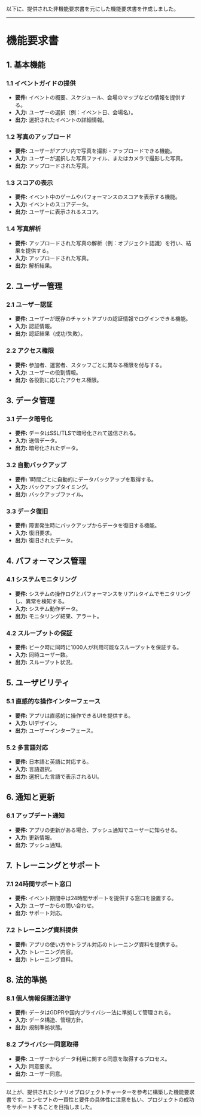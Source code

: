 以下に、提供された非機能要求書を元にした機能要求書を作成しました。

---

# 機能要求書

## 1. 基本機能

### 1.1 イベントガイドの提供
- **要件:** イベントの概要、スケジュール、会場のマップなどの情報を提供する。
- **入力:** ユーザーの選択（例：イベント日、会場名）。
- **出力:** 選択されたイベントの詳細情報。

### 1.2 写真のアップロード
- **要件:** ユーザーがアプリ内で写真を撮影・アップロードできる機能。
- **入力:** ユーザーが選択した写真ファイル、またはカメラで撮影した写真。
- **出力:** アップロードされた写真。

### 1.3 スコアの表示
- **要件:** イベント中のゲームやパフォーマンスのスコアを表示する機能。
- **入力:** イベントのスコアデータ。
- **出力:** ユーザーに表示されるスコア。

### 1.4 写真解析
- **要件:** アップロードされた写真の解析（例：オブジェクト認識）を行い、結果を提供する。
- **入力:** アップロードされた写真。
- **出力:** 解析結果。

## 2. ユーザー管理

### 2.1 ユーザー認証
- **要件:** ユーザーが既存のチャットアプリの認証情報でログインできる機能。
- **入力:** 認証情報。
- **出力:** 認証結果（成功/失敗）。

### 2.2 アクセス権限
- **要件:** 参加者、運営者、スタッフごとに異なる権限を付与する。
- **入力:** ユーザーの役割情報。
- **出力:** 各役割に応じたアクセス権限。

## 3. データ管理

### 3.1 データ暗号化
- **要件:** データはSSL/TLSで暗号化されて送信される。
- **入力:** 送信データ。
- **出力:** 暗号化されたデータ。

### 3.2 自動バックアップ
- **要件:** 1時間ごとに自動的にデータバックアップを取得する。
- **入力:** バックアップタイミング。
- **出力:** バックアップファイル。

### 3.3 データ復旧
- **要件:** 障害発生時にバックアップからデータを復旧する機能。
- **入力:** 復旧要求。
- **出力:** 復旧されたデータ。

## 4. パフォーマンス管理

### 4.1 システムモニタリング
- **要件:** システムの操作ログとパフォーマンスをリアルタイムでモニタリングし、異常を検知する。
- **入力:** システム動作データ。
- **出力:** モニタリング結果、アラート。

### 4.2 スループットの保証
- **要件:** ピーク時に同時に1000人が利用可能なスループットを保証する。
- **入力:** 同時ユーザー数。
- **出力:** スループット状況。

## 5. ユーザビリティ

### 5.1 直感的な操作インターフェース
- **要件:** アプリは直感的に操作できるUIを提供する。
- **入力:** UIデザイン。
- **出力:** ユーザーインターフェース。

### 5.2 多言語対応
- **要件:** 日本語と英語に対応する。
- **入力:** 言語選択。
- **出力:** 選択した言語で表示されるUI。

## 6. 通知と更新

### 6.1 アップデート通知
- **要件:** アプリの更新がある場合、プッシュ通知でユーザーに知らせる。
- **入力:** 更新情報。
- **出力:** プッシュ通知。

## 7. トレーニングとサポート

### 7.1 24時間サポート窓口
- **要件:** イベント期間中は24時間サポートを提供する窓口を設置する。
- **入力:** ユーザーからの問い合わせ。
- **出力:** サポート対応。

### 7.2 トレーニング資料提供
- **要件:** アプリの使い方やトラブル対応のトレーニング資料を提供する。
- **入力:** トレーニング内容。
- **出力:** トレーニング資料。

## 8. 法的準拠

### 8.1 個人情報保護法遵守
- **要件:** データはGDPRや国内プライバシー法に準拠して管理される。
- **入力:** データ構造、管理方針。
- **出力:** 規制準拠状態。

### 8.2 プライバシー同意取得
- **要件:** ユーザーからデータ利用に関する同意を取得するプロセス。
- **入力:** 同意要求。
- **出力:** ユーザー同意。

---

以上が、提供されたシナリオプロジェクトチャーターを参考に構築した機能要求書です。コンセプトの一貫性と要件の具体性に注意を払い、プロジェクトの成功をサポートすることを目指しました。